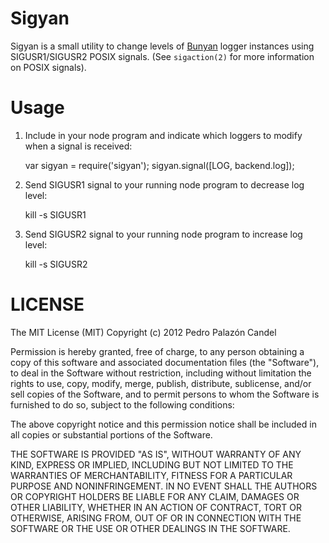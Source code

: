 # Sigyan

Sigyan is a small utility to change levels of [Bunyan](https://github.com/trentm/node-bunyan)
logger instances using SIGUSR1/SIGUSR2 POSIX signals. (See `sigaction(2)` for
more information on POSIX signals).

# Usage

1. Include in your node program and indicate which loggers to modify when a
   signal is received:

    var sigyan = require('sigyan');
    sigyan.signal([LOG, backend.log]);

2. Send SIGUSR1 signal to your running node program to decrease log level:

    kill -s SIGUSR1 <PID>

3. Send SIGUSR2 signal to your running node program to increase log level:

    kill -s SIGUSR2 <PID>


# LICENSE

The MIT License (MIT) Copyright (c) 2012 Pedro Palazón Candel

Permission is hereby granted, free of charge, to any person obtaining a copy of this software and associated documentation files (the "Software"), to deal in the Software without restriction, including without limitation the rights to use, copy, modify, merge, publish, distribute, sublicense, and/or sell copies of the Software, and to permit persons to whom the Software is furnished to do so, subject to the following conditions:

The above copyright notice and this permission notice shall be included in all copies or substantial portions of the Software.

THE SOFTWARE IS PROVIDED "AS IS", WITHOUT WARRANTY OF ANY KIND, EXPRESS OR IMPLIED, INCLUDING BUT NOT LIMITED TO THE WARRANTIES OF MERCHANTABILITY, FITNESS FOR A PARTICULAR PURPOSE AND NONINFRINGEMENT. IN NO EVENT SHALL THE AUTHORS OR COPYRIGHT HOLDERS BE LIABLE FOR ANY CLAIM, DAMAGES OR OTHER LIABILITY, WHETHER IN AN ACTION OF CONTRACT, TORT OR OTHERWISE, ARISING FROM, OUT OF OR IN CONNECTION WITH THE SOFTWARE OR THE USE OR OTHER DEALINGS IN THE SOFTWARE.
